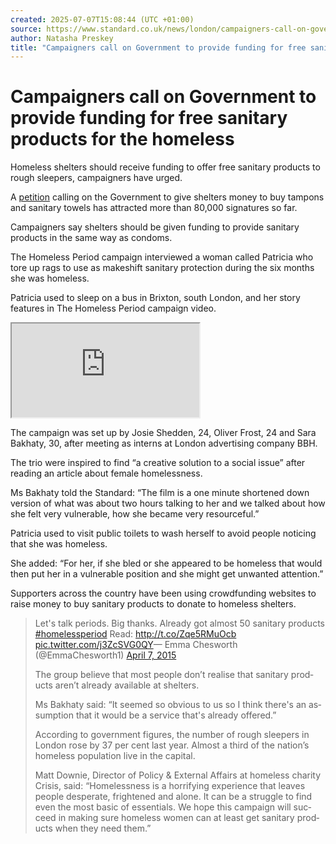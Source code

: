 ```yaml
---
created: 2025-07-07T15:08:44 (UTC +01:00)
source: https://www.standard.co.uk/news/london/campaigners-call-on-government-to-provide-funding-for-free-sanitary-products-for-the-homeless-10179548.html
author: Natasha Preskey
title: "Campaigners call on Government to provide funding for free sanitary products for the homeless | London Evening Standard"
---
```


# Campaigners call on Government to provide funding for free sanitary products for the homeless

Homeless shelters should receive funding to offer free sanitary products to rough sleepers, campaigners have urged.

A [petition](https://www.change.org/p/help-the-homeless-on-their-period-thehomelessperiod) calling on the Government to give shelters money to buy tampons and sanitary towels has attracted more than 80,000 signatures so far.

Campaigners say shelters should be given funding to provide sanitary products in the same way as condoms.

The Homeless Period campaign interviewed a woman called Patricia who tore up rags to use as makeshift sanitary protection during the six months she was homeless.

Patricia used to sleep on a bus in Brixton, south London, and her story features in The Homeless Period campaign video.

<iframe src="https://www.youtube.com/embed/egDmmfKj7Zs" data-video-id="egDmmfKj7Zs" data-testid="youtube-iframe"></iframe>

The campaign was set up by Josie Shedden, 24, Oliver Frost, 24 and Sara Bakhaty, 30, after meeting as interns at London advertising company BBH.

The trio were inspired to find “a creative solution to a social issue” after reading an article about female homelessness.

Ms Bakhaty told the Standard: “The film is a one minute shortened down version of what was about two hours talking to her and we talked about how she felt very vulnerable, how she became very resourceful.”

Patricia used to visit public toilets to wash herself to avoid people noticing that she was homeless.

She added: “For her, if she bled or she appeared to be homeless that would then put her in a vulnerable position and she might get unwanted attention.”

Supporters across the country have been using crowdfunding websites to raise money to buy sanitary products to donate to homeless shelters.

<blockquote class="twitter-tweet" lang="en">Let's talk periods. Big thanks. Already got almost 50 sanitary products <a rel="nofollow" target="\_blank" href="https://twitter.com/hashtag/homelessperiod?src=hash" class="body-link" data-vars-item-name="BL-65336-https://twitter.com/hashtag/homelessperiod?src=hash" data-vars-event-id="c23">#homelessperiod</a> Read: <a rel="nofollow" target="\_blank" href="https://www.awin1.com/awclick.php?mid=9&amp;id=222025&amp;p=http://t.co/Zqe5RMuOcb" class="body-link" data-vars-item-name="BL-65336-http://t.co/Zqe5RMuOcb" data-vars-event-id="c23">http://t.co/Zqe5RMuOcb</a> <a rel="nofollow" target="\_blank" href="https://www.awin1.com/awclick.php?mid=9&amp;id=222025&amp;p=http://t.co/j3ZcSVG0QY" class="body-link" data-vars-item-name="BL-65336-http://t.co/j3ZcSVG0QY" data-vars-event-id="c23">pic.twitter.com/j3ZcSVG0QY</a>— Emma Chesworth (@EmmaChesworth1) <a rel="nofollow" target="\_blank" href="https://twitter.com/EmmaChesworth1/status/585514349457989633" class="body-link" data-vars-item-name="BL-65336-https://twitter.com/EmmaChesworth1/status/585514349457989633" data-vars-event-id="c23">April 7, 2015</a>

The group believe that most people don’t realise that sanitary products aren’t already available at shelters.

Ms Bakhaty said: “It seemed so obvious to us so I think there's an assumption that it would be a service that's already offered.”

According to government figures, the number of rough sleepers in London rose by 37 per cent last year. Almost a third of the nation’s homeless population live in the capital.

Matt Downie, Director of Policy & External Affairs at homeless charity Crisis, said: “Homelessness is a horrifying experience that leaves people desperate, frightened and alone. It can be a struggle to find even the most basic of essentials. We hope this campaign will succeed in making sure homeless women can at least get sanitary products when they need them.”
